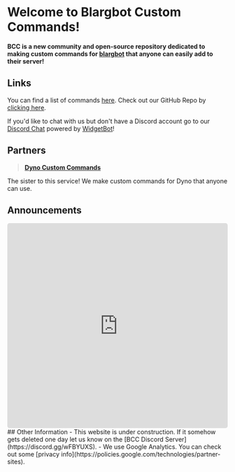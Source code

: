# Welcome to Blargbot Custom Commands!
<siteline><b>BCC is a new community and open-source repository dedicated to making custom commands for <a href="https://blargbot.xyz">blargbot</a> that anyone can easily add to their server!</b></siteline>

## Links
You can find a list of commands [here](/commands).
Check out our GitHub Repo by [clicking here](https://github.com/BlargbotCC/Blargbot-Custom-Commands).

If you'd like to chat with us but don't have a Discord account go to our [Discord Chat](/chat) powered by [WidgetBot](https://widgetbot.io)!
## Partners
> [**Dyno Custom Commands**](https://dynocc.tk) 

The sister to this service! We make custom commands for Dyno that anyone can use.
## Announcements
<iframe style="border-radius: 5px;" height="469" width="100%" frameborder="0" src="https://titanembeds.com/embed/452675283485589505?theme=DiscordDark&defaultchannel=452944221364551690&css=241">OOF. Your dirty ass browser doesn't support iFrames.</iframe>
## Other Information
- This website is under construction. If it somehow gets deleted one day let us know on the [BCC Discord Server](https://discord.gg/wFBYUXS).
- We use Google Analytics. You can check out some [privacy info](https://policies.google.com/technologies/partner-sites).

